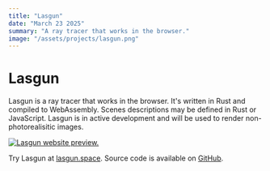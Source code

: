 ```yaml
---
title: "Lasgun"
date: "March 23 2025"
summary: "A ray tracer that works in the browser."
image: "/assets/projects/lasgun.png"
---
```


# Lasgun

Lasgun is a ray tracer that works in the browser. It's written in Rust and compiled to WebAssembly. Scenes descriptions may be defined in Rust or JavaScript. Lasgun is in active development and will be used to render non-photorealisitic images.

[![Lasgun website preview.](/assets/projects/lasgun.png)](https://lasgun.space)

Try Lasgun at [lasgun.space](https://lasgun.space). Source code is available on [GitHub](https://github.com/nfrasser/lasgun).
